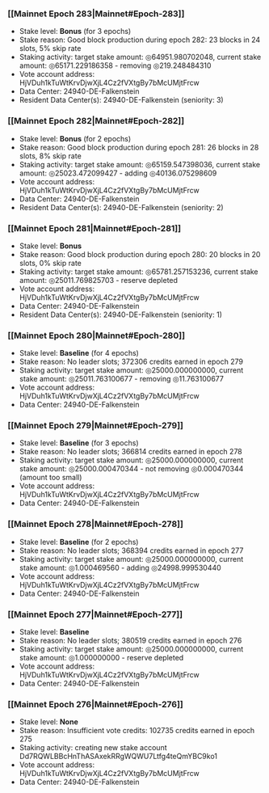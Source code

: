 ### [[Mainnet Epoch 283|Mainnet#Epoch-283]]
* Stake level: **Bonus** (for 3 epochs)
* Stake reason: Good block production during epoch 282: 23 blocks in 24 slots, 5% skip rate
* Staking activity: target stake amount: ◎64951.980702048, current stake amount: ◎65171.229186358 - removing ◎219.248484310
* Vote account address: HjVDuh1kTuWtKrvDjwXjL4Cz2fVXtgBy7bMcUMjtFrcw
* Data Center: 24940-DE-Falkenstein
* Resident Data Center(s): 24940-DE-Falkenstein (seniority: 3)
### [[Mainnet Epoch 282|Mainnet#Epoch-282]]
* Stake level: **Bonus** (for 2 epochs)
* Stake reason: Good block production during epoch 281: 26 blocks in 28 slots, 8% skip rate
* Staking activity: target stake amount: ◎65159.547398036, current stake amount: ◎25023.472099427 - adding ◎40136.075298609
* Vote account address: HjVDuh1kTuWtKrvDjwXjL4Cz2fVXtgBy7bMcUMjtFrcw
* Data Center: 24940-DE-Falkenstein
* Resident Data Center(s): 24940-DE-Falkenstein (seniority: 2)
### [[Mainnet Epoch 281|Mainnet#Epoch-281]]
* Stake level: **Bonus**
* Stake reason: Good block production during epoch 280: 20 blocks in 20 slots, 0% skip rate
* Staking activity: target stake amount: ◎65781.257153236, current stake amount: ◎25011.769825703 - reserve depleted
* Vote account address: HjVDuh1kTuWtKrvDjwXjL4Cz2fVXtgBy7bMcUMjtFrcw
* Data Center: 24940-DE-Falkenstein
* Resident Data Center(s): 24940-DE-Falkenstein (seniority: 1)
### [[Mainnet Epoch 280|Mainnet#Epoch-280]]
* Stake level: **Baseline** (for 4 epochs)
* Stake reason: No leader slots; 372306 credits earned in epoch 279
* Staking activity: target stake amount: ◎25000.000000000, current stake amount: ◎25011.763100677 - removing ◎11.763100677
* Vote account address: HjVDuh1kTuWtKrvDjwXjL4Cz2fVXtgBy7bMcUMjtFrcw
* Data Center: 24940-DE-Falkenstein
### [[Mainnet Epoch 279|Mainnet#Epoch-279]]
* Stake level: **Baseline** (for 3 epochs)
* Stake reason: No leader slots; 366814 credits earned in epoch 278
* Staking activity: target stake amount: ◎25000.000000000, current stake amount: ◎25000.000470344 - not removing ◎0.000470344 (amount too small)
* Vote account address: HjVDuh1kTuWtKrvDjwXjL4Cz2fVXtgBy7bMcUMjtFrcw
* Data Center: 24940-DE-Falkenstein
### [[Mainnet Epoch 278|Mainnet#Epoch-278]]
* Stake level: **Baseline** (for 2 epochs)
* Stake reason: No leader slots; 368394 credits earned in epoch 277
* Staking activity: target stake amount: ◎25000.000000000, current stake amount: ◎1.000469560 - adding ◎24998.999530440
* Vote account address: HjVDuh1kTuWtKrvDjwXjL4Cz2fVXtgBy7bMcUMjtFrcw
* Data Center: 24940-DE-Falkenstein
### [[Mainnet Epoch 277|Mainnet#Epoch-277]]
* Stake level: **Baseline**
* Stake reason: No leader slots; 380519 credits earned in epoch 276
* Staking activity: target stake amount: ◎25000.000000000, current stake amount: ◎1.000000000 - reserve depleted
* Vote account address: HjVDuh1kTuWtKrvDjwXjL4Cz2fVXtgBy7bMcUMjtFrcw
* Data Center: 24940-DE-Falkenstein
### [[Mainnet Epoch 276|Mainnet#Epoch-276]]
* Stake level: **None**
* Stake reason: Insufficient vote credits: 102735 credits earned in epoch 275
* Staking activity: creating new stake account Dd7RQWLBBcHnThASAxekRRgWQWU7Ltfg4teQmYBC9ko1
* Vote account address: HjVDuh1kTuWtKrvDjwXjL4Cz2fVXtgBy7bMcUMjtFrcw
* Data Center: 24940-DE-Falkenstein